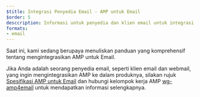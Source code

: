 ```yaml
---
$title: Integrasi Penyedia Email - AMP untuk Email
$order: 5
desccription: Informasi untuk penyedia dan klien email untuk integrasi dengan AMP.
formats:
- email
---
```


Saat ini, kami sedang berupaya menuliskan panduan yang komprehensif tentang mengintegrasikan AMP untuk Email.

Jika Anda adalah seorang penyedia email, seperti klien email dan webmail, yang ingin mengintegrasikan AMP ke dalam produknya, silakan rujuk [Spesifikasi AMP untuk Email](../../../documentation/guides-and-tutorials/learn/email-spec/amp-email-format.md?format=email) dan hubungi kelompok kerja AMP [wg-amp4email](https://github.com/ampproject/wg-amp4email) untuk mendapatkan informasi selengkapnya.

